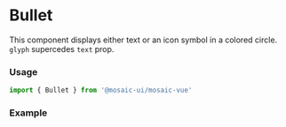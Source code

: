 # Bullet

This component displays either text or an icon symbol in a colored circle. `glyph` supercedes `text` prop.

### Usage

```javascript
import { Bullet } from '@mosaic-ui/mosaic-vue'
```

### Example

<!-- STORY -->

<!-- STORY HIDE START -->

<!-- STORY HIDE END -->

<!-- PROPS -->
